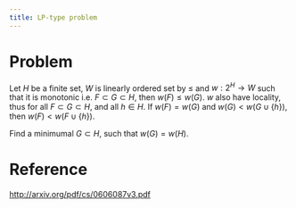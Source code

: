 ```yaml
---
title: LP-type problem
---
```


# Problem
Let $H$ be a finite set, $W$ is linearly ordered set by $\leq$ and $w:2^H\to W$ such that 
it is monotonic i.e. $F\subset G \subset H$, then $w(F)\leq w(G)$. $w$ also have locality, thus for all $F\subset G\subset H$, and all $h\in H$. If $w(F)=w(G)$ and $w(G) < w(G\cup \{h\})$, then $w(F) < w(F\cup \{h\})$.

Find a minimumal $G\subset H$, such that $w(G) = w(H)$. 

# Reference
http://arxiv.org/pdf/cs/0606087v3.pdf